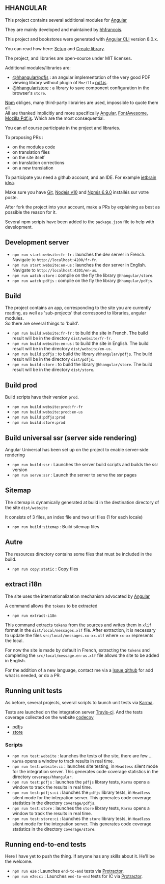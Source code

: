 ## HHANGULAR

This project contains several additional modules for [Angular](https://angular.io)

They are mainly developed and maintained by [hhfrancois](https://github.com/hhfrancois).

This project and bookstores were generated with [Angular CLI](https://github.com/angular/angular-cli) version 8.0.x.

You can read how here: [Setup](https://angular.io/guide/setup-local) and [Create library](https://angular.io/guide/creating-libraries).

The project, and libraries are open-source under MIT licenses.

Additional modules/libraries are:
 - [@hhangular/pdfjs](pdfjs) : an angular implementation of the very good PDF viewing library without plugin of `Mozilla` [pdf.js](https://mozilla.github.io/pdf.js/). 
 - [@hhangular/store](store) : a library to save component configuration in the browser's `store`.

[Npm](https://docs.npmjs.com) obliges, many third-party librairies are used, impossible to quote them all.   
All are thanked implicitly and more specifically [Angular](https://angular.io), [FontAwesome](https://fontawesome.com/), [Mozilla Pdf.js](https://mozilla.github.io/pdf.js/).
Which are the most consequential.

You can of course participate in the project and libraries.

 To proposing PRs : 
  - on the modules code
  - on translation files
  - on the site itself
  - on translation corrections
  - on a new translation
 
To participate you need a github account, and an IDE. For example [jetbrain idea](https://www.jetbrains.com/idea/?hhangular.hhdev.fr).

Make sure you have [Git](https://git-scm.com/downloads), [Nodejs v10](https://nodejs.org/en/download/) and  [Npmjs 6.9.0](https://docs.npmjs.com/downloading-and-installing-node-js-and-npm) installés sur votre poste.   

After fork the project into your account, make a PRs by explaining as best as possible the reason for it.
 
Several npm scripts have been added to the `package.json` file to help with development.

## Development server

 - `npm run start:website:fr-fr` : launches the dev server in French. Navigate to `http://localhost:4200/fr-fr`.
 - `npm run start:website:en-us` : launches the dev server in English. Navigate to `http://localhost:4201/en-us`.
 - `npm run watch:store` : compile on the fly the library `@hhangular/store`.
 - `npm run watch:pdfjs` : compile on the fly the library `@hhangular/pdfjs`.
 
## Build

The project contains an app, corresponding to the site you are currently reading, 
as well as 'sub-projects' that correspond to libraries, angular modules.   
So there are several things to 'build'.

 - `npm run build:website:fr-fr` : to build the site in French. 
 The build result will be in the directory `dist/website/fr-fr`.
 - `npm run build:website:en-us` : to build the site in English. 
The build result will be in the directory `dist/website/en-us`.
 - `npm run build:pdfjs` : to build the library `@hhangular/pdfjs`. 
 The build result will be in the directory `dist/pdfjs`.
 - `npm run build:store` : to build the library `@hhangular/store`. 
 The build result will be in the directory `dist/store`.

## Build prod

Build scripts have their version `prod`.

 - `npm run build:website:prod:fr-fr`
 - `npm run build:website:prod:en-us`
 - `npm run build:pdfjs:prod`
 - `npm run build:store:prod`

## Build universal ssr (server side rendering)

Angular Universal has been set up on the project to enable server-side rendering

 - `npm run build:ssr` : Launches the server build scripts and builds the ssr version
 - `npm run serve:ssr` : Launch the server to serve the ssr pages

## Sitemap

The sitemap is dynamically generated at build in the destination directory of the site `dist/website`

It consists of 3 files, an index file and two url files (1 for each locale)

 - `npm run build:sitemap` : Build sitemap files

## Autre

The resources directory contains some files that must be included in the build.

 - `npm run copy:static` : Copy files

## extract i18n

The site uses the internationalization mechanism advocated by [Angular](https://angular.io/guide/i18n)

A command allows the `tokens` to be extracted

 - `npm run extract-i18n`
 
This command extracts `tokens` from the sources and writes them in `xlif` format in the `dist/local/messages.xlf` file.
After extraction,  it is necessary to update the files `src/local/messages.xx-xx.xlf` where `xx-xx` represents the local.

For now the site is made by default in French, 
extracting the `tokens` and completing the `src/local/message.en-us.xlf` file allows the site to be added in English.

For the addition of a new language, contact me via a [Issue github](https://github.com/hhangular/issues) for add what is needed, or do a PR.

## Running unit tests

As before, several projects, several scripts to launch unit tests via [Karma](https://karma-runner.github.io).
 
Tests are launched on the integration server [Travis-ci](https://travis-ci.org/hhangular/hhangular).
And the tests coverage collected on the website [codecov](https://codecov.io)
 - [pdfjs](https://codecov.io/gh/hhangular/hhangular/branch/pdfjs)
 - [store](https://codecov.io/gh/hhangular/hhangular/branch/store)

### Scripts 

 - `npm run test:website` : launches the tests of the site, there are few ... `Karma` opens a window to track results in real time.
 - `npm run test:website:ci` : launches site testing, in `Headless` silent mode for the integration server. 
This generates code coverage statistics in the directory `coverage/hhangular`.
 - `npm run test:pdfjs` : launches the `pdfjs` library tests, `Karma` opens a window to track the results in real time.
 - `npm run test:pdfjs:ci` : launches the `pdfjs` library tests, in `Headless` silent mode for the integration server. 
This generates code coverage statistics in the directory `coverage/pdfjs`.
 - `npm run test:store` : launches the `store` library tests, `Karma` opens a window to track the results in real time.
 - `npm run test:store:ci` : launches the `store` library tests, in `Headless` silent mode for the integration server. 
This generates code coverage statistics in the directory `coverage/store`.
  
## Running end-to-end tests

Here I have yet to push the thing. If anyone has any skills about it. He'll be the welcome.

 - `npm run e2e` : Launches `end-to-end` tests via [Protractor](http://www.protractortest.org/).
 - `npm run e2e:ci` : Launches `end-to-end` tests for IC via [Protractor](http://www.protractortest.org/).
